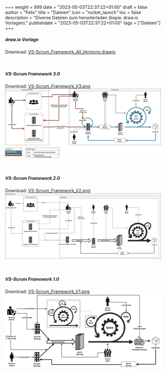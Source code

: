 +++
weight = 999
date = "2023-05-03T22:37:22+01:00"
draft = false
author = "Felix"
title = "Dateien"
icon = "rocket_launch"
toc = false
description = "Diverse Dateien zum herunterladen (bspw. draw.io Vorlagen)."
publishdate = "2023-05-03T22:37:22+01:00"
tags = ["Dateien"]
+++

##### draw.io Vorlage

Download:
<a class="button primary big" href="/VS-Scrum_Framework_All_Versions.drawio" download="VS-Scrum_Framework_All_Versions.drawio" target="_blank" >VS-Scrum_Framework_All_Versions.drawio</a>
<br>
<br>
<br>

##### VS-Scrum Framework 3.0

Download:
<a class="button primary big" href="/VS-Scrum_Framework_V3.png" download="VS-Scrum_Framework_V3.png" target="_blank" >VS-Scrum_Framework_V3.png</a>
![VS-Scrum Framework 3.0](https://raw.githubusercontent.com/schubi-lab/securitymaster.io/main/assets/images/VS-Scrum_Framework_V3.webp)
<br>
<br>
<br>

##### VS-Scrum Framework 2.0

Download:
<a class="button primary big" href="/VS-Scrum_Framework_V2.png" download="VS-Scrum_Framework_V2.png" target="_blank" >VS-Scrum_Framework_V2.png</a>
![VS-Scrum Framework 2.0](https://raw.githubusercontent.com/schubi-lab/securitymaster.io/main/assets/images/VS-Scrum_Framework_V2.webp)
<br>
<br>
<br>

##### VS-Scrum Framework 1.0

Download:
<a class="button primary big" href="/VS-Scrum_Framework_V1.png" download="VS-Scrum_Framework_V1.png" target="_blank" >VS-Scrum_Framework_V1.png</a>
![VS-Scrum Framework 1.0](https://raw.githubusercontent.com/schubi-lab/securitymaster.io/main/assets/images/VS-Scrum_Framework_V1.webp)
